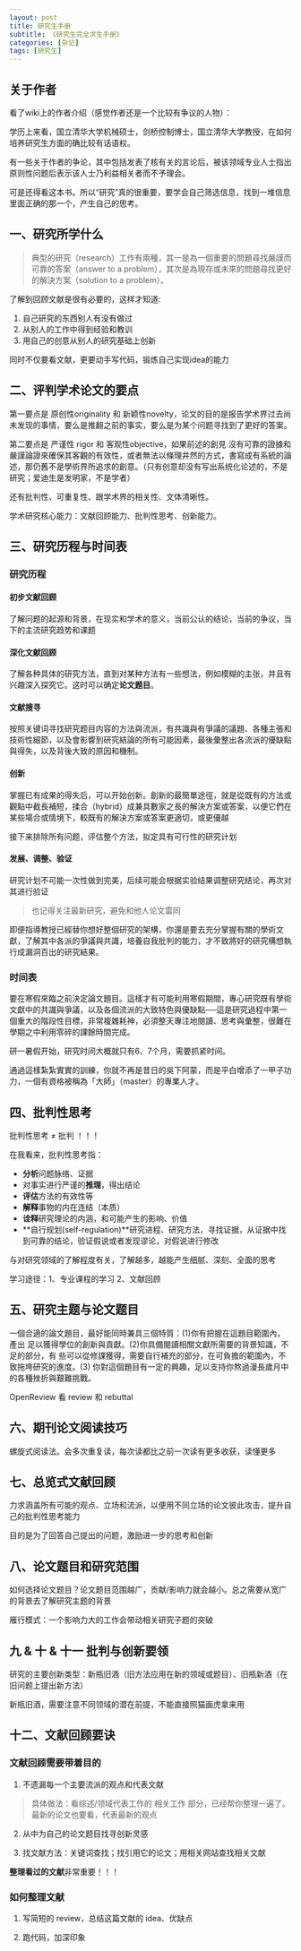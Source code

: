 ```yaml
---
layout: post
title: 研究生手册
subtitle: 《研究生完全求生手册》
categories: [杂记]
tags: [研究生]
---
```


## 关于作者

看了wiki上的作者介绍（感觉作者还是一个比较有争议的人物）：

学历上来看，国立清华大学机械硕士，剑桥控制博士，国立清华大学教授，在如何培养研究生方面的确比较有话语权。

有一些关于作者的争论，其中包括发表了核有关的言论后，被该领域专业人士指出原则性问题后表示该人士乃利益相关者而不予理会。

可是还得看这本书。所以“研究”真的很重要，要学会自己筛选信息，找到一堆信息里面正确的那一个，产生自己的思考。

## 一、研究所学什么

> 典型的研究（research）工作有兩種，其一是為一個重要的問題尋找嚴謹而可靠的答案（answer to a problem），其次是為現存或未來的問題尋找更好的解決方案（solution to a problem）。

了解到回顾文献是很有必要的，这样才知道:

1. 自己研究的东西别人有没有做过
2. 从别人的工作中得到经验和教训
3. 用自己的创意从别人的研究基础上创新

同时不仅要看文献，更要动手写代码，锻炼自己实现idea的能力

## 二、评判学术论文的要点

第一要点是 原创性originality 和 新颖性novelty，论文的目的是报告学术界过去尚未发现的事情，要么是推翻之前的事实，要么是为某个问题寻找到了更好的答案。

第二要点是 严谨性 rigor 和 客观性objective，如果前述的創見 沒有可靠的證據和嚴謹論證來確保其客觀的有效性，或者無法以條理井然的方式，書寫成有系統的論述，那仍舊不是學術界所追求的創意。（只有创意却没有写出系统化论述的，不是研究；爱迪生是发明家，不是学者）

还有批判性、可重复性、跟学术界的相关性、文体清晰性。

学术研究核心能力：文献回顾能力、批判性思考、创新能力。

## 三、研究历程与时间表

### 研究历程

#### 初步文献回顾

了解问题的起源和背景，在现实和学术的意义，当前公认的结论，当前的争议，当下的主流研究趋势和课题
 
#### 深化文献回顾

了解各种具体的研究方法，直到对某种方法有一些想法，例如模糊的主张，并且有兴趣深入探究它。这时可以确定**论文题目**。

#### 文献搜寻

按照关键词寻找研究题目内容的方法與流派，有共識與有爭議的議題、各種主張和技術性細節，以及會影響到研究結論的所有可能因素，最後彙整出各流派的優缺點與得失，以及背後大致的原因和機制。

#### 创新

掌握已有成果的得失后，可以开始创新。創新的最簡單途徑，就是從既有的方法或觀點中截長補短，揉合（hybrid）成兼具數家之長的解決方案或答案，以便它們在某些場合或情境下，較既有的解決方案或答案更適切，或更優越

接下来排除所有问题，评估整个方法，拟定具有可行性的研究计划

#### 发展、调整、验证

研究计划不可能一次性做到完美，后续可能会根据实验结果调整研究结论，再次对其进行验证

> 也记得关注最新研究，避免和他人论文雷同

即便指導教授已經替你想好整個研究的架構，你還是要去充分掌握有關的學術文獻，了解其中各派的爭議與共識，培養自我批判的能力，才不致將好的研究構想執行成漏洞百出的研究結果。

### 时间表

要在寒假來臨之前決定論文題目。這樣才有可能利用寒假期間，專心研究既有學術文獻中的共識與爭議，以及各個流派的大致特色與優缺點──這是研究過程中第一個重大的階段性目標，非常複雜耗神，必須整天專注地閱讀、思考與彙整，很難在學期之中利用零碎的課餘時間完成。

研一暑假开始，研究时间大概就只有6、7个月，需要抓紧时间。

通過這樣紮紮實實的訓練，你就不再是昔日的吳下阿蒙，而是平白增添了一甲子功力，一個有資格被稱為「大師」（master）的專業人才。

## 四、批判性思考

批判性思考 ≠ 批判 ！！！

在我看来，批判性思考指：

- **分析**问题脉络、证据
- 对事实进行严谨的**推理**，得出结论
- **评估**方法的有效性等
- **解释**事物的内在连结（本质）
- **诠释**研究理论的内涵，和可能产生的影响、价值
- **自行规划(self-regulation)**研究进程、研究方法，寻找证据，从证据中找到可靠的结论，验证假说或者发现谬论，对假说进行修改

与对研究领域的了解程度有关，了解越多，越能产生细腻、深刻、全面的思考

学习途径：1、专业课程的学习   2、文献回顾

## 五、研究主题与论文题目

一個合適的論文題目，最好能同時兼具三個特質：(1)你有把握在這題目範圍內，產出 足以獲得學位的創新與貢獻。(2)你具備閱讀相關文獻所需要的背景知識，不足的部分，有 些可以從修課獲得，需要自行補充的部分，在可負擔的範圍內，不致拖垮研究的進度。(3) 你對這個題目有一定的興趣，足以支持你熬過漫長歲月中的各種挫折與艱難挑戰。

OpenReview 看 review 和 rebuttal

## 六、期刊论文阅读技巧

螺旋式阅读法。会多次重复读，每次读都比之前一次读有更多收获，读懂更多

## 七、总览式文献回顾

力求涵盖所有可能的观点、立场和流派，以便用不同立场的论文彼此攻击，提升自己的批判性思考能力

目的是为了回答自己提出的问题，激励进一步的思考和创新

## 八、论文题目和研究范围

如何选择论文题目？论文题目范围越广，贡献/影响力就会越小。总之需要从宽广的背景去了解研究主题的背景

雁行模式：一个影响力大的工作会带动相关研究子题的突破

## 九 & 十 & 十一 批判与创新要领

研究的主要创新类型：新瓶旧酒（旧方法应用在新的领域或题目）、旧瓶新酒（在旧问题上提出新方法）

新瓶旧酒，需要注意不同领域的潜在前提，不能直接照猫画虎拿来用

## 十二、文献回顾要诀

### 文献回顾需要带着目的

1. 不遗漏每一个主要流派的观点和代表文献

> 具体做法：看综述/领域代表工作的 相关工作 部分，已经帮你整理一遍了。最新的论文也要看，代表最新的观点

2. 从中为自己的论文题目找寻创新灵感

3. 找文献方法：关键词查找；找引用它的论文；用相关网站查找相关文献

**整理看过的文献**非常重要！！！

### 如何整理文献

1. 写简短的 review，总结这篇文献的 idea、优缺点

2. 跑代码，加深印象


